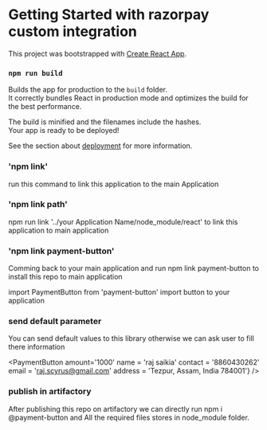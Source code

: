 # Getting Started with razorpay custom integration

This project was bootstrapped with [Create React App](https://github.com/facebook/create-react-app).

### `npm run build`

Builds the app for production to the `build` folder.\
It correctly bundles React in production mode and optimizes the build for the best performance.

The build is minified and the filenames include the hashes.\
Your app is ready to be deployed!

See the section about [deployment](https://facebook.github.io/create-react-app/docs/deployment) for more information.

### 'npm link'

run this command to link this application to the main Application

### 'npm link path'

npm run link '../your Application Name/node_module/react' to link this application to main application

### 'npm link payment-button'

Comming back to your main application and run npm link payment-button to install this repo to main application

import PaymentButton from 'payment-button' import button to your application
<PaymentButton />

### send default parameter

You can send default values to this library otherwise we can ask user to fill there information 

<PaymentButton amount='1000' name = 'raj saikia' contact = '8860430262'
  email = 'raj.scyrus@gmail.com' address = 'Tezpur, Assam, India 784001'} />

### publish in artifactory

After publishing this repo on artifactory we can directly run npm i @payment-button and All the required files stores in node_module folder.
